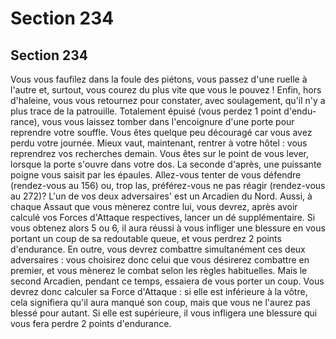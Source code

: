 # Section 234

## Section 234

Vous vous faufilez dans la foule des piétons, vous passez d'une
ruelle à l'autre et, surtout, vous courez du plus vite que vous le
pouvez ! Enfin, hors d'haleine, vous vous retournez pour
constater, avec soulagement, qu'il n'y a plus trace de la
patrouille. Totalement épuisé (vous perdez 1 point d'endu-
rance), vous vous laissez tomber dans l'encoignure d'une porte
pour reprendre votre souffle. Vous êtes quelque peu découragé
car vous avez perdu votre journée. Mieux vaut, maintenant,
rentrer à votre hôtel : vous reprendrez vos recherches demain.
Vous êtes sur le point de vous lever, lorsque la porte s'ouvre dans
votre dos. La seconde d'après, une puissante poigne vous saisit
par les épaules. Allez-vous tenter de vous défendre (rendez-vous
au 156) ou, trop las, préférez-vous ne pas réagir (rendez-vous au
272)?
L'un de vos deux adversaires' est un Arcadien du Nord. Aussi, à
chaque Assaut que vous mènerez contre lui, vous devrez, après
avoir calculé vos Forces d'Attaque respectives, lancer un dé
supplémentaire. Si vous obtenez alors 5 ou 6, il aura réussi à
vous infliger une blessure en vous portant un coup de sa
redoutable queue, et vous perdrez 2 points d'endurance. En
outre,
vous
devrez
combattre
simultanément
ces
deux
adversaires : vous choisirez donc celui que vous désirerez
combattre en premier, et vous mènerez le combat selon les règles
habituelles. Mais le second Arcadien, pendant ce temps, essaiera
de vous porter un coup. Vous devrez donc calculer sa Force
d'Attaque : si elle est inférieure à la vôtre, cela signifiera qu'il
aura manqué son coup, mais que vous ne l'aurez pas blessé pour
autant. Si elle est supérieure, il vous infligera une blessure qui
vous fera perdre 2 points d'endurance.